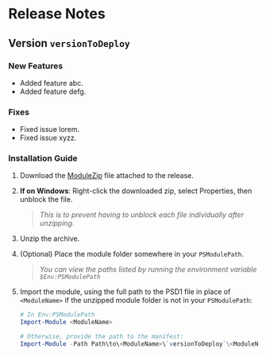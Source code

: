 # Release Notes

## Version `versionToDeploy`

### New Features

- Added feature abc.
- Added feature defg.

### Fixes

- Fixed issue lorem.
- Fixed issue xyzz.

### Installation Guide

1. Download the [ModuleZip](https://github.com/<gitUserName>/<ModuleName>/releases/download/v`versionToDeploy`/PsModuleGen.zip) file attached to the release.
2. **If on Windows**: Right-click the downloaded zip, select Properties, then unblock the file.
    > _This is to prevent having to unblock each file individually after unzipping._
3. Unzip the archive.
4. (Optional) Place the module folder somewhere in your `PSModulePath`.
    > _You can view the paths listed by running the environment variable `$Env:PSModulePath`_
5. Import the module, using the full path to the PSD1 file in place of `<ModuleName>` if the unzipped module folder is not in your `PSModulePath`:

    ```powershell
    # In Env:PSModulePath
    Import-Module <ModuleName>

    # Otherwise, provide the path to the manifest:
    Import-Module -Path Path\to\<ModuleName>\`versionToDeploy`\<ModuleName>.psd1
    ```
